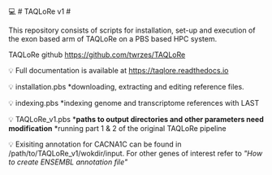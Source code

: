 💻 # TAQLoRe v1 #

This repository consists of scripts for installation, set-up and execution of the exon based arm of TAQLoRe on a PBS based HPC system.

TAQLoRe github https://github.com/twrzes/TAQLoRe

💡 Full documentation is available at https://taqlore.readthedocs.io

💡 installation.pbs
   *downloading, extracting and editing reference files. 

💡 indexing.pbs
   *indexing genome and transcriptome references with LAST

💡 TAQLoRe_v1.pbs
   *__paths to output directories and other parameters need modification__
   *running part 1 & 2 of the original TAQLoRe pipeline 

💡 Exisiting annotation for CACNA1C can be found in /path/to/TAQLoRe_v1/wokdir/input. For other genes of interest refer to       _"How to create ENSEMBL annotation file"_
